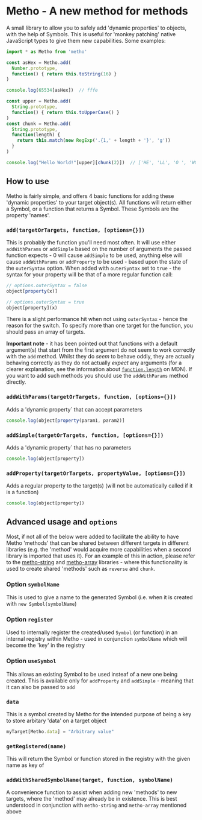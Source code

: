 # Metho - A new method for methods

A small library to allow you to safely add 'dynamic properties' to objects, with the help of Symbols. This is useful for 'monkey patching' native JavaScript types to give them new capabilities. Some examples:

```js
import * as Metho from 'metho'

const asHex = Metho.add(
  Number.prototype,
  function() { return this.toString(16) }
)

console.log(65534[asHex])  // fffe

const upper = Metho.add(
  String.prototype,
  function() { return this.toUpperCase() }
)
const chunk = Metho.add(
  String.prototype,
  function(length) {
    return this.match(new RegExp('.{1,' + length + '}', 'g'))
  }
)

console.log("Hello World!"[upper][chunk(2)])  // ['HE', 'LL', 'O ', 'WO', 'RL', 'D!']
```

## How to use

Metho is fairly simple, and offers 4 basic functions for adding these 'dynamic properties' to your target object(s). All functions will return either a Symbol, or a function that returns a Symbol. These Symbols are the property 'names'.

### `add(targetOrTargets, function, [options={}])`
This is probably the function you'll need most often. It will use either `addWithParams` or `addSimple` based on the number of arguments the passed function expects - 0 will cause `addSimple` to be used, anything else will cause `addWithParams` or `addProperty` to be used - based upon the state of the `outerSyntax` option. When added with `outerSyntax` set to `true` - the syntax for your property will be that of a more regular function call:
```js
// options.outerSyntax = false
object[property(x)]

// options.outerSyntax = true
object[property](x)
```
There is a slight performance hit when not using `outerSyntax` - hence the reason for the switch. To specify more than one target for the function, you should pass an array of targets.

**Important note** - it has been pointed out that functions with a default argument(s) that start from the first argument do not seem to work correctly with the `add` method. Whilst they do *seem* to behave oddly, they are actually behaving correctly as they do not actually *expect* any arguments (for a clearer explanation, see the information about [`function.length`](https://developer.mozilla.org/en-US/docs/Web/JavaScript/Reference/Global_Objects/Function/length) on MDN). If you want to add such methods you should use the `addWithParams` method directly.

### `addWithParams(targetOrTargets, function, [options={}])`
Adds a 'dynamic property` that can accept parameters
```js
console.log(object[property(param1, param2)]
```

### `addSimple(targetOrTargets, function, [options={}])`
Adds a 'dynamic property` that has no parameters
```js
console.log(object[property])
```

### `addProperty(targetOrTargets, propertyValue, [options={}])`
Adds a regular property to the target(s) (will not be automatically called if it is a function)
```js
console.log(object[property])
```

## Advanced usage and `options`

Most, if not all of the below were added to facilitate the ability to have Metho 'methods' that can be shared between different targets in different libraries (e.g. the 'method' would acquire more capabilities when a second library is imported that uses it). For an example of this in action, please refer to the [metho-string](https://github.com/jonrandy/metho-string) and [metho-array](https://github.com/jonrandy/metho-array) libraries - where this functionality is used to create shared 'methods' such as `reverse` and `chunk`.

### Option `symbolName`
This is used to give a name to the generated Symbol (i.e. when it is created with `new Symbol(symbolName`)

### Option `register`
Used to internally register the created/used `Symbol` (or function) in an internal registry within Metho - used in conjunction `symbolName` which will become the 'key' in the registry

### Option `useSymbol`
This allows an existing Symbol to be used insteaf of a new one being created. This is available only for `addProperty` and `addSimple` - meaning that it can also be passed to `add`

### `data`
This is a symbol created by Metho for the intended purpose of being a key to store arbitary 'data' on a target object
```js
myTarget[Metho.data] = "Arbitrary value"
```

### `getRegistered(name)`
This will return the Symbol or function stored in the registry with the given name as key of

### `addWithSharedSymbolName(target, function, symbolName)`
A convenience function to assist when adding new 'methods' to new targets, where the 'method' may already be in existence. This is best understood in conjunction with `metho-string` and `metho-array` mentioned above
